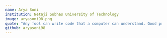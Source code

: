 ```yaml
---
name: Arya Soni
institution: Netaji Subhas University of Technology
image: aryasoni98.png
quote: "Any fool can write code that a computer can understand. Good programmers write code that humans can understand."
github: aryasoni98
---
```

